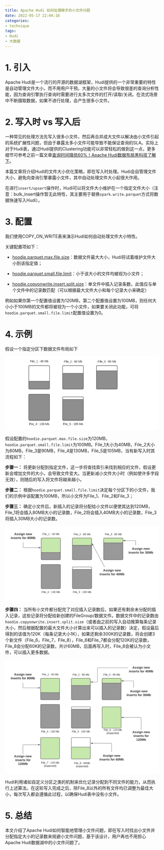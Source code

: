 ```yaml
---
title: Apache Hudi 如何处理棘手的小文件问题
date: 2022-05-17 22:04:18
categories:
- technique
tags:
- Hudi
- 大数据
---
```


# 1. 引入

Apache Hudi是一个流行的开源的数据湖框架，Hudi提供的一个非常重要的特性是自动管理文件大小，而不用用户干预。大量的小文件将会导致很差的查询分析性能，因为查询引擎执行查询时需要进行太多次文件的打开/读取/关闭。在流式场景中不断摄取数据，如果不进行处理，会产生很多小文件。

# 2. 写入时 vs 写入后

一种常见的处理方法先写入很多小文件，然后再合并成大文件以解决由小文件引起的系统扩展性问题，但由于暴露太多小文件可能导致不能保证查询的SLA。实际上对于Hudi表，通过Hudi提供的Clustering功能可以非常轻松的做到这一点，更多细节可参考之前一篇文章[查询时间降低60%！Apache Hudi数据布局黑科技了解下](https://mp.weixin.qq.com/s/5JdOrI8HpJJS-xkVG296iw)。

本篇文章将介绍Hudi的文件大小优化策略，即在写入时处理。Hudi会自管理文件大小，避免向查询引擎暴露小文件，其中自动处理文件大小起很大作用。

在进行`insert/upsert`操作时，Hudi可以将文件大小维护在一个指定文件大小（注意：bulk_insert操作暂无此特性，其主要用于替换`spark.write.parquet`方式将数据快速写入Hudi）。

# 3. 配置

我们使用COPY_ON_WRITE表来演示Hudi如何自动处理文件大小特性。

关键配置项如下：

* [hoodie.parquet.max.file.size](http://hudi.apache.org/docs/configurations.html#limitFileSize)：数据文件最大大小，Hudi将试着维护文件大小到该指定值；

* [hoodie.parquet.small.file.limit]((http://hudi.apache.org/docs/configurations.html#compactionSmallFileSize))：小于该大小的文件均被视为小文件；
* [hoodie.copyonwrite.insert.split.size](http://hudi.apache.org/docs/configurations.html#insertSplitSize)：单文件中插入记录条数，此值应与单个文件中的记录数匹配（可以根据最大文件大小和每个记录大小来确定）

例如如果你第一个配置值设置为120MB，第二个配置值设置为100MB，则任何大小小于100MB的文件都将被视为一个小文件，如果要关闭此功能，可将`hoodie.parquet.small.file.limit`配置值设置为0。

# 4. 示例

假设一个指定分区下数据文件布局如下

![](https://raw.githubusercontent.com/leesf/leesf.github.io/master/pics/hudi-small-files-pic-1.png)

假设配置的`hoodie.parquet.max.file.size`为120MB，`hoodie.parquet.small.file.limit`为100MB。File_1大小为40MB，File_2大小为80MB，File_3是90MB，File_4是130MB，File_5是105MB，当有新写入时其流程如下：

**步骤一：** 将更新分配到指定文件，这一步将查找索引来找到相应的文件，假设更新会增加文件的大小，会导致文件变大。当更新减小文件大小时（例如使许多字段无效），则随后的写入将文件将越来越小。

**步骤二：** 根据`hoodie.parquet.small.file.limit`决定每个分区下的小文件，我们的示例中该配置为100MB，所以小文件为File_1、File_2和File_3；

**步骤三：** 确定小文件后，新插入的记录将分配给小文件以便使其达到120MB，File_1将会插入80MB大小的记录数，File_2将会插入40MB大小的记录数，File_3将插入30MB大小的记录数。

![](https://raw.githubusercontent.com/leesf/leesf.github.io/master/pics/hudi-small-files-pic-2.png)

**步骤四：** 当所有小文件都分配完了对应插入记录数后，如果还有剩余未分配的插入记录，这些记录将分配给新创建的FileGroup/数据文件。数据文件中的记录数由`hoodie.copyonwrite.insert.split.size`（或者由之前的写入自动推算每条记录大小，然后根据配置的最大文件大小计算出来可以插入的记录数）决定，假设最后得到的该值为120K（每条记录大小1K），如果还剩余300K的记录数，将会创建3个新文件（File_6，File_7，File_8），File_6和File_7都会分配120K的记录数，File_8会分配60K的记录数，共计60MB，后面再写入时，File_8会被认为小文件，可以插入更多数据。

![](https://raw.githubusercontent.com/leesf/leesf.github.io/master/pics/hudi-small-files-pic-3.png)

Hudi利用诸如自定义分区之类的机制来优化记录分配到不同文件的能力，从而执行上述算法。在这轮写入完成之后，除File_8以外的所有文件均已调整为最佳大小，每次写入都会遵循此过程，以确保Hudi表中没有小文件。

# 5. 总结

本文介绍了Apache Hudi如何智能地管理小文件问题，即在写入时找出小文件并分配指定大小的记录数来规避小文件问题，基于该设计，用户再也不用担心Apache Hudi数据湖中的小文件问题了。
